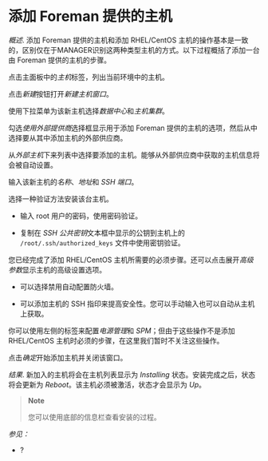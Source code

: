 # 添加 Foreman 提供的主机

*概述*.
添加 Foreman 提供的主机和添加 RHEL/CentOS
主机的操作基本是一致的，区别仅在于MANAGER识别这两种类型主机的方式。以下过程概括了添加一台由
Foreman 提供的主机的步骤。

点击主面板中的*主机*标签，列出当前环境中的主机。

点击*新建*按钮打开*新建主机窗口*。

使用下拉菜单为该新主机选择*数据中心*和*主机集群*。

勾选*使用外部提供商*选择框显示用于添加 Foreman
提供的主机的选项，然后从中选择要从其中添加主机的外部供应商。

从*外部主机*下来列表中选择要添加的主机。能够从外部供应商中获取的主机信息将会被自动设置。

输入该新主机的*名称*、*地址*和 *SSH 端口*。

选择一种验证方法安装该台主机。

-   输入 root 用户的密码，使用密码验证。

-   复制在 *SSH 公共密钥*文本框中显示的公钥到主机上的
    `/root/.ssh/authorized_keys` 文件中使用密钥验证。

您已经完成了添加 RHEL/CentOS
主机所需要的必须步骤。还可以点击展开*高级参数*显示主机的高级设置选项。

-   可以选择禁用自动配置防火墙。

-   可以添加主机的 SSH
    指印来提高安全性。您可以手动输入也可以自动从主机上获取。

你可以使用左侧的标签来配置*电源管理*和 *SPM*；但由于这些操作不是添加
RHEL/CentOS 主机时必须的步骤，在这里我们暂时不关注这些操作。

点击*确定*开始添加主机并关闭该窗口。

*结果*.
新加入的主机将会在主机列表显示为 *Installing*
状态。安装完成之后，状态将会更新为
*Reboot*。该主机必须被激活，状态才会显示为 *Up*。

> **Note**
>
> 您可以使用底部的信息栏查看安装的过程。

*参见：*

-   ?
